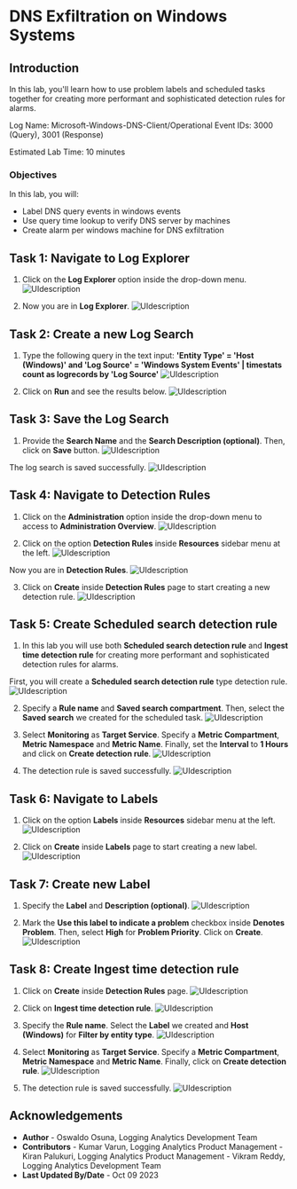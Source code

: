# DNS Exfiltration on Windows Systems

## Introduction

In this lab, you'll learn how to use problem labels and scheduled tasks together for creating more performant and sophisticated detection rules for alarms.

Log Name: Microsoft-Windows-DNS-Client/Operational
Event IDs: 3000 (Query), 3001 (Response)

Estimated Lab Time: 10 minutes


### Objectives

In this lab, you will:
* Label DNS query events in windows events
* Use query time lookup to verify DNS server by machines
* Create alarm per windows machine for DNS exfiltration

## **Task 1:**  Navigate to Log Explorer

1. Click on the **Log Explorer** option inside the drop-down menu.
   ![](./images/log-explorer-access.png "UIdescription")

2. Now you are in **Log Explorer**.
   ![](./images/log-explorer.png "UIdescription")

## **Task 2:**  Create a new Log Search

1. Type the following query in the text input: **'Entity Type' = 'Host (Windows)' and 'Log Source' = 'Windows System Events' | timestats count as logrecords by 'Log Source'**
   ![](./images/log-search-query.png "UIdescription")

2. Click on **Run** and see the results below.
   ![](./images/query-results.png "UIdescription")

## **Task 3:**  Save the Log Search

1. Provide the **Search Name** and the **Search Description (optional)**. Then, click on **Save** button.
   ![](./images/log-search-save.png "UIdescription")

  The log search is saved successfully.
   ![](./images/log-search-saved-successfully.png "UIdescription")


## **Task 4:**  Navigate to Detection Rules

1. Click on the **Administration** option inside the drop-down menu to access to **Administration Overview**.
   ![](./images/admin-access.png "UIdescription")

2. Click on the option **Detection Rules** inside **Resources** sidebar menu at the left.
   ![](./images/detection-rules-access.png "UIdescription")

  Now you are in **Detection Rules**.
   ![](./images/detection-rules.png "UIdescription")

3. Click on **Create** inside **Detection Rules** page to start creating a new detection rule.
   ![](./images/detection-rules-create.png "UIdescription")

## **Task 5:**  Create Scheduled search detection rule

1. In this lab you will use both **Scheduled search detection rule** and **Ingest time detection rule** for creating more performant and sophisticated detection rules for alarms.

  First, you will create a **Scheduled search detection rule** type detection rule.
   ![](./images/scheduled-search-option.png "UIdescription")

2. Specify a **Rule name** and **Saved search compartment**. Then, select the **Saved search** we created for the scheduled task.
   ![](./images/specify-rule-name.png "UIdescription")

3. Select **Monitoring** as **Target Service**. Specify a **Metric Compartment**, **Metric Namespace** and **Metric Name**. Finally, set the **Interval** to **1 Hours** and click on **Create detection rule**.
   ![](./images/detection-rule-create.png "UIdescription")

4. The detection rule is saved successfully.
   ![](./images/detection-rule-saved-successfully.png "UIdescription")

## **Task 6:**  Navigate to Labels

1. Click on the option **Labels** inside **Resources** sidebar menu at the left.
   ![](./images/labels-access.png "UIdescription")

2. Click on **Create** inside **Labels** page to start creating a new label.
   ![](./images/labels-create.png "UIdescription")

## **Task 7:**  Create new Label

1. Specify the **Label** and **Description (optional)**.
   ![](./images/label-create-01.png "UIdescription")

2. Mark the **Use this label to indicate a problem** checkbox inside **Denotes Problem**. Then, select **High** for **Problem Priority**. Click on **Create**.
   ![](./images/label-create-02.png "UIdescription")

## **Task 8:**  Create Ingest time detection rule

1. Click on **Create** inside **Detection Rules** page.
   ![](./images/detection-rules-create.png "UIdescription")

2. Click on **Ingest time detection rule**.
   ![](./images/ingest-time-option.png "UIdescription")

3. Specify the **Rule name**. Select the **Label** we created and **Host (Windows)** for **Filter by entity type**.
   ![](./images/ingest-time-create-01.png "UIdescription")

4. Select **Monitoring** as **Target Service**. Specify a **Metric Compartment**, **Metric Namespace** and **Metric Name**. Finally, click on **Create detection rule**.
   ![](./images/ingest-time-create-02.png "UIdescription")

5. The detection rule is saved successfully.
   ![](./images/ingest-time-saved-successfully.png "UIdescription")
## Acknowledgements
* **Author** - Oswaldo Osuna, Logging Analytics Development Team
* **Contributors** -  Kumar Varun, Logging Analytics Product Management - Kiran Palukuri, Logging Analytics Product Management - Vikram Reddy, Logging Analytics Development Team 
* **Last Updated By/Date** - Oct 09 2023
